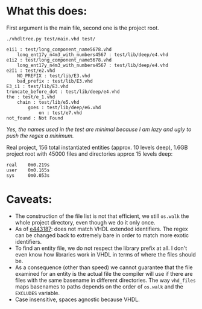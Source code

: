 # What this does:
First argument is the main file, second one is the project root.

`./vhdltree.py test/main.vhd test/`
```
e1i1 : test/long_component_name5678.vhd
    long_ent17y_n4m3_with_numbers4567 : test/lib/deep/e4.vhd
e1i2 : test/long_component_name5678.vhd
    long_ent17y_n4m3_with_numbers4567 : test/lib/deep/e4.vhd
e2I1 : test/e2.vhd
    NO_PREFIX : test/lib/E3.vhd
    bad_prefix : test/lib/E3.vhd
E3_i1 : test/lib/E3.vhd
truncate_before_dot : test/lib/deep/e4.vhd
the : test/e_1.vhd
    chain : test/lib/e5.vhd
        goes : test/lib/deep/e6.vhd
            on : test/e7.vhd
not_found : Not Found
```

*Yes, the names used in the test are minimal because I am lazy and ugly to push the regex a minimum.*

Real project, 156 total instantiated entities (approx. 10 levels deep), 1.6GB project root with 45000 files and directories approx 15 levels deep:
```
real    0m0.219s
user    0m0.165s
sys     0m0.053s
```

# Caveats:
* The construction of the file list is not that efficient, we still `os.walk` the whole project directory, even though we do it only once.
* As of [e443187](https://github.com/nathdwek/vhdltree/commit/e443187c79cf45b9bcbb49cdf3527d8df034ba2b): does not match VHDL extended identifiers. The regex can be changed back to extremely bare in order to match more exotic identifiers.
* To find an entity file, we do not respect the library prefix at all. I don't even know how libraries work in VHDL in terms of where the files should be.
* As a consequence (other than speed) we cannot guarantee that the file examined for an entity is the actual file the compiler will use if there are files with the same basename in different directories. The way `vhd_files` maps basenames to paths depends on the order of `os.walk` and the `EXCLUDES` variable.
* Case insensitive, spaces agnostic because VHDL.
